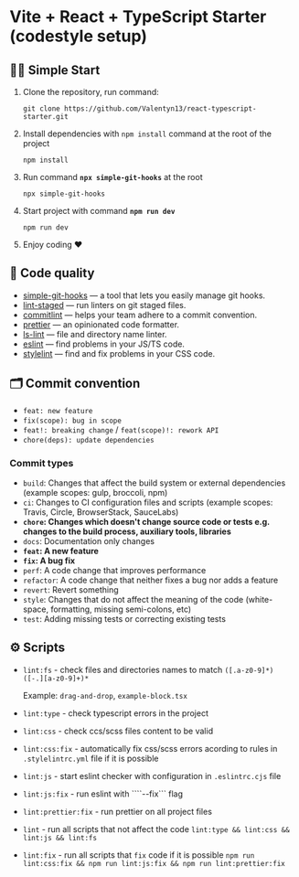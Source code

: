 # Vite + React + TypeScript Starter (codestyle setup)


## 🏃‍♂️ Simple Start

1. Clone the repository, run command:
    ```
   git clone https://github.com/Valentyn13/react-typescript-starter.git
    ```
 2. Install dependencies with ```npm install```  command at the root of the project
    ```
    npm install
    ```
 3. Run command **`npx simple-git-hooks`** at the root
    ```
    npx simple-git-hooks
    ```
 4. Start project with command **`npm run dev`**
    ```
    npm run dev
    ```
 5. Enjoy coding ❤️


 ## 🥊 Code quality

 -   [simple-git-hooks](https://www.npmjs.com/package/simple-git-hooks) — a tool that lets you easily manage git hooks.
-   [lint-staged](https://www.npmjs.com/package/lint-staged) — run linters on git staged files.
-   [commitlint](https://commitlint.js.org/) — helps your team adhere to a commit convention.
-   [prettier](https://prettier.io/) — an opinionated code formatter.
-   [ls-lint](https://ls-lint.org/) — file and directory name linter.
-   [eslint](https://eslint.org/) — find problems in your JS/TS code.
-   [stylelint](https://stylelint.io/) — find and fix problems in your CSS code.

## 🗂 Commit convention

* `feat: new feature`
* `fix(scope): bug in scope`
* `feat!: breaking change` / `feat(scope)!: rework API`
* `chore(deps): update dependencies`

### Commit types
* `build`: Changes that affect the build system or external dependencies (example scopes: gulp, broccoli, npm)
* `ci`: Changes to CI configuration files and scripts (example scopes: Travis, Circle, BrowserStack, SauceLabs)
* **`chore`: Changes which doesn't change source code or tests e.g. changes to the build process, auxiliary tools, libraries**
* `docs`: Documentation only changes
* **`feat`: A new feature**
* **`fix`: A bug fix**
* `perf`: A code change that improves performance
* `refactor`:  A code change that neither fixes a bug nor adds a feature
* `revert`: Revert something
* `style`: Changes that do not affect the meaning of the code (white-space, formatting, missing semi-colons, etc)
* `test`: Adding missing tests or correcting existing tests

## ⚙️ Scripts

* ```lint:fs``` - check files and directories names to match ```([.a-z0-9]*)  ([-.][a-z0-9]+)*```

  Example:  ```drag-and-drop```, ```example-block.tsx```

* ```lint:type``` - check typescript errors in the project

* ```lint:css``` - check ccs/scss files content to be valid

* ```lint:css:fix``` - automatically fix css/scss errors acording to rules in ```.stylelintrc.yml``` file if it is possible

* ```lint:js``` - start eslint checker with configuration in ```.eslintrc.cjs``` file

* ```lint:js:fix``` - run eslint with ````--fix``` flag

* ```lint:prettier:fix``` - run prettier on all project files

* ```lint``` - run all scripts that not affect the code ```lint:type && lint:css && lint:js && lint:fs```

* ```lint:fix``` - run all scripts that ```fix``` code if it is possible ```npm run lint:css:fix && npm run lint:js:fix && npm run lint:prettier:fix```